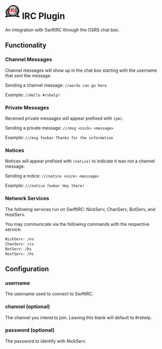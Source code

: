 # ![Logo](logo.png) IRC Plugin

An integration with SwiftIRC through the OSRS chat box.

## Functionality

### Channel Messages

Channel messages will show up in the chat box starting with the username that sent the message.

Sending a channel message: `//words can go here`

Example: `//Hello #rshelp!`

### Private Messages

Received private messages will appear prefixed with `(pm)`.

Sending a private message: `///msg <nick> <message>`

Example: `///msg foobar Thanks for the information`

### Notices

Notices will appear prefixed with `(notice)` to indicate it was not a channel message.

Sending a notice: `///notice <nick> <message>`

Example: `///notice foobar Hey there!`

### Network Services

The following services run on SwiftIRC: NickServ, ChanServ, BotServ, and HostServ.

You may communicate via the following commands with the respective service:

```
NickServ: /ns
ChanServ: /cs
BotServ: /bs
HostServ: /hs
```

## Configuration

### username

The username used to connect to SwiftIRC.

### channel (optional)

The channel you intend to join. Leaving this blank will default to #rshelp.

### password (optional)

The password to identify with NickServ.
